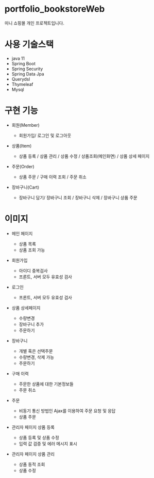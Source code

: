 # portfolio_bookstoreWeb
미니 쇼핑몰 개인 프로젝트입니다.

# 사용 기술스택
- java 11
- Spring Boot
- Spring Security
- Spring Data Jpa
- Querydsl
- Thymeleaf
- Mysql

# 구현 기능
+ 회원(Member)
  + 회원가입/ 로그인 및 로그아웃

+ 상품(Item)
  + 상품 등록 / 상품 관리 / 상품 수정 / 상품조회(메인화면) / 상품 상세 페이지

+ 주문(Order)
  + 상품 주문 / 구매 이력 조회 / 주문 취소

+ 장바구니(Cart)
  + 장바구니 담기/ 장바구니 조회 / 장바구니 삭제 / 장바구니 상품 주문
 
 # 이미지
+ 메인 페이지
  + 상품 목록
  + 상품 조회 가능
+ 회원가입
  + 아이디 중복검사
  + 프론트, 서버 모두 유효성 검사


+ 로그인
  + 프론트, 서버 모두 유효성 검사


+ 상품 상세페이지
  + 수량변경 
  + 장바구니 추가
  + 주문하기

+ 장바구니
  + 개별 혹은 선택주문
  + 수량변경, 삭제 가능
  + 주문하기
     
+ 구매 이력
  + 주문한 상품에 대한 기본정보들
  + 주문 취소

+ 주문
  + 비동기 통신 방법인 Ajax를 이용하여 주문 요청 및 응답
  + 상품 주문

+ 관리자 페이지 상품 등록
  + 상품 등록 및 상품 수정
  + 입력 값 검증 및 에러 메시지 표시

+ 관리자 페이지 상품 관리
  + 상품 동적 조회
  + 상품 수정 

